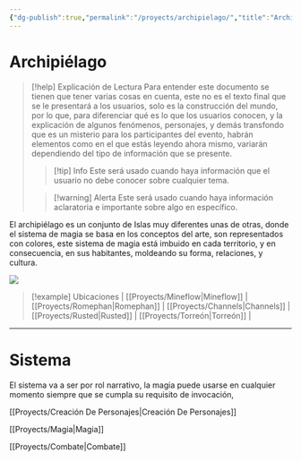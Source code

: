 ```yaml
---
{"dg-publish":true,"permalink":"/proyects/archipielago/","title":"Archipiélago","tags":["gardenEntry"]}
---
```



# Archipiélago

> [!help] Explicación de Lectura
> Para entender este documento se tienen que tener varias cosas en cuenta, este no es el texto final que se le presentará a los usuarios, solo es la construcción del mundo, por lo que, para diferenciar qué es lo que los usuarios conocen, y la explicación de algunos fenómenos, personajes, y demás transfondo que es un misterio para los participantes del evento, habrán elementos como en el que estás leyendo ahora mismo, variarán dependiendo del tipo de información que se presente.
> 
 >>[!tip] Info
 >> Este será usado cuando haya información que el usuario no debe conocer sobre cualquier tema.
 >
 > >[!warning] Alerta
 >> Este será usado cuando haya información aclaratoria e importante sobre algo en específico.

El archipiélago es un conjunto de Islas muy diferentes unas de otras, donde el sistema de magia se basa en los conceptos del arte, son representados con colores, este sistema de magia está imbuido en cada territorio, y en consecuencia, en sus habitantes, moldeando su forma, relaciones, y cultura.

![](https://i.imgur.com/je1p7ym.png)

> [!example] Ubicaciones
> | [[Proyects/Mineflow\|Mineflow]] | [[Proyects/Romephan\|Romephan]] | [[Proyects/Channels\|Channels]] | [[Proyects/Rusted\|Rusted]] | [[Proyects/Torreón\|Torreón]] |

- - - 

# Sistema

El sistema va a ser por rol narrativo, la magia puede usarse en cualquier momento siempre que se cumpla su requisito de invocación,

[[Proyects/Creación De Personajes\|Creación De Personajes]]

[[Proyects/Magia\|Magia]]

[[Proyects/Combate\|Combate]]
